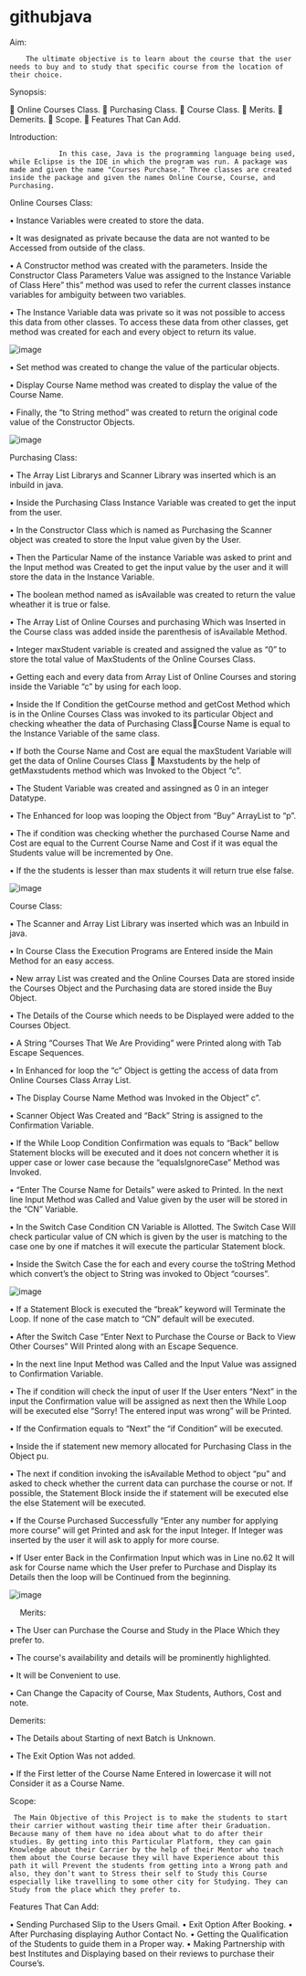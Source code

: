 # githubjava
Aim: 

        The ultimate objective is to learn about the course that the user needs to buy and to study that specific course from the location of their choice.

Synopsis:

	Online Courses Class.
	Purchasing Class.
	Course Class.
	Merits.
	Demerits.
	Scope.
	Features That Can Add.

Introduction:

                In this case, Java is the programming language being used, while Eclipse is the IDE in which the program was run. A package was made and given the name "Courses Purchase." Three classes are created inside the package and given the names Online Course, Course, and Purchasing.

Online Courses Class:

•	Instance Variables were created to store the data.

•	It was designated as private because the data are not wanted to be Accessed from outside of the class.

•	A Constructor method was created with the parameters. Inside the Constructor Class Parameters Value was assigned to the Instance Variable of Class Here” this” method was used to refer the current classes instance variables for ambiguity between two variables.

•	The Instance Variable data was private so it was not possible to access this data from other classes. To access these data from other classes, get method was created for each and every object to return its value.

![image](https://github.com/jefnishAntt/githubjava/assets/159998733/72cf3bba-e547-498a-866b-7baad3996ef7)

•	Set method was created to change the value of the particular objects.

•	Display Course Name method was created to display the value of the Course Name.

•	Finally, the “to String method” was created to return the original code value of the Constructor Objects.

 ![image](https://github.com/jefnishAntt/githubjava/assets/159998733/0db4b375-eb32-414d-ab90-f80a13257439)

Purchasing Class:

•	The Array List Librarys and Scanner Library was inserted which is an inbuild in java.

•	 Inside the Purchasing Class Instance Variable was created to get the input from the user.

•	In the Constructor Class which is named as Purchasing the Scanner object was created to store the Input value given by the User.

•	Then the Particular Name of the instance Variable was asked to print and the Input method was Created to get the input value by the user and it will store the data in the Instance Variable.

•	The boolean method named as isAvailable was created to return the value wheather it is true or false.

•	The Array List of Online Courses and purchasing Which was Inserted in the Course class was added inside the parenthesis of isAvailable Method.

•	Integer maxStudent variable is created and assigned the value as “0” to store the total value of MaxStudents of the Online Courses Class.

•	Getting each and every data from Array List of Online Courses and storing inside the Variable “c” by using for each loop.

•	Inside the If Condition the getCourse method and getCost Method which is in the Online Courses Class was invoked to its particular Object and checking wheather the data of Purchasing ClassCourse Name is equal to the Instance Variable of the same class. 

•	If both the Course Name and Cost are equal the maxStudent Variable will get the data of Online Courses Class  Maxstudents by the help of getMaxstudents method which was Invoked to the Object “c”.

•	The Student Variable was created and assingned as 0 in an integer Datatype.

•	The Enhanced for loop was looping the Object from “Buy” ArrayList to “p”.

•	The if condition was checking whether the purchased Course Name and Cost are equal to the Current Course Name and Cost if it was equal the Students value will be incremented by One.

•	If the the students is lesser than max students it will return true else false.

![image](https://github.com/jefnishAntt/githubjava/assets/159998733/1a08b28b-cca8-4179-af1e-f7a93e6fcdf7)

Course Class:

•	The Scanner and Array List Library was inserted which was an Inbuild in java.

•	In Course Class the Execution Programs are Entered inside the Main Method for an easy access.

•	New array List was created and the Online Courses Data are stored inside the Courses Object and the Purchasing data are stored inside the Buy Object.

•	The Details of the Course which needs to be Displayed were added to the Courses Object.

•	A String “Courses That We Are Providing” were Printed along with Tab Escape Sequences.

•	In Enhanced for loop the “c” Object is getting the access of data from Online Courses Class Array List.

•	 The Display Course Name Method was Invoked in the Object” c”.

•	Scanner Object Was Created and “Back” String is assigned to the Confirmation Variable.

•	If the While Loop Condition Confirmation was equals to “Back” bellow Statement blocks will be executed and it does not concern whether it is upper case or lower case because the “equalsIgnoreCase” Method was Invoked.

•	“Enter The Course Name for Details” were asked to Printed. In the next line Input Method was Called and Value given by the user will be stored in the “CN” Variable.

•	In the Switch Case Condition CN Variable is Allotted. The Switch Case Will check particular value of CN which is given by the user is matching to the case one by one if matches it will execute the particular Statement block.

•	Inside the Switch Case the for each and every course the toString Method which convert’s the object to String was invoked to Object “courses”.

 ![image](https://github.com/jefnishAntt/githubjava/assets/159998733/f9371779-4dba-439a-8d1f-fad9ba06649b)

•	If a Statement Block is executed the “break” keyword will Terminate the Loop. If none of the case match to “CN” default will be executed.

•	After the Switch Case “Enter Next to Purchase the Course or Back to View Other Courses” Will Printed along with an Escape Sequence.

•	In the next line Input Method was Called and the Input Value was assigned to Confirmation Variable.

•	The if condition will check the input of user If the User enters “Next” in the input the Confirmation value will be assigned as next then the While Loop will be executed else “Sorry! The entered input was wrong” will be Printed.

•	If the Confirmation equals to “Next” the “if Condition” will be executed.

•	Inside the if statement new memory allocated for Purchasing Class in the Object pu.

•	The next if condition invoking the isAvailable Method to object “pu” and asked to check whether the current data can purchase the course or not. If possible, the Statement Block inside the if statement will be executed else the else Statement will be executed.

•	 If the Course Purchased Successfully “Enter any number for applying more course” will get Printed and ask for the input Integer. If Integer was inserted by the user it will ask to apply for more course.
 
•	If User enter Back in the Confirmation Input which was in Line no.62 It will ask for Course name which the User prefer to Purchase and Display its Details then the loop will be Continued from the beginning.
 
![image](https://github.com/jefnishAntt/githubjava/assets/159998733/590b747e-3f6a-4751-bce3-501fda65c1ca)
	
 
Merits:

•	The User can Purchase the Course and Study in the Place Which they prefer to.

•	The course's availability and details will be prominently highlighted.

•	It will be Convenient to use.

•	Can Change the Capacity of Course, Max Students, Authors, Cost and note.

Demerits:

•	The Details about Starting of next Batch is Unknown.

•	The Exit Option Was not added.

•	If the First letter of the Course Name Entered in lowercase it will not Consider it as a Course Name.

Scope:

     The Main Objective of this Project is to make the students to start their carrier without wasting their time after their Graduation. Because many of them have no idea about what to do after their studies. By getting into this Particular Platform, they can gain Knowledge about their Carrier by the help of their Mentor who teach them about the Course because they will have Experience about this path it will Prevent the students from getting into a Wrong path and also, they don’t want to Stress their self to Study this Course especially like travelling to some other city for Studying. They can Study from the place which they prefer to. 
     
Features That Can Add:

•	Sending Purchased Slip to the Users Gmail.
•	Exit Option After Booking.
•	After Purchasing displaying Author Contact No.
•	Getting the Qualification of the Students to guide them in a Proper way.
•	Making Partnership with best Institutes and Displaying based on their reviews to purchase their Course’s.

